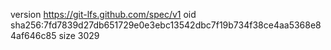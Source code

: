 version https://git-lfs.github.com/spec/v1
oid sha256:7fd7839d27db651729e0e3ebc13542dbc7f19b734f38ce4aa5368e84af646c85
size 3029
